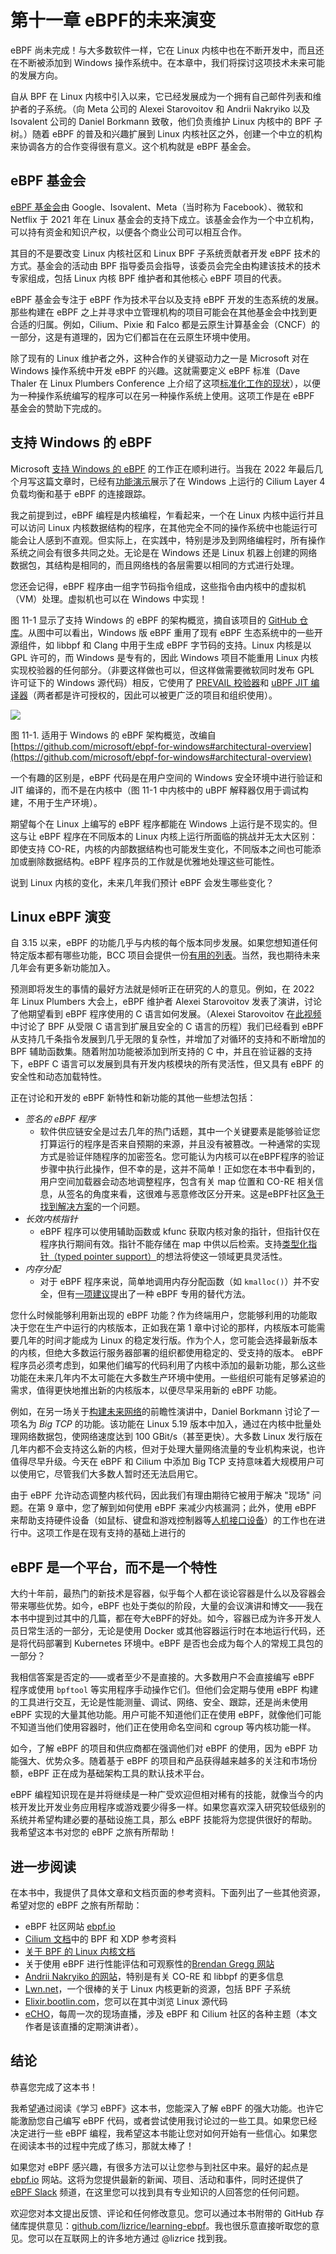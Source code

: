 # 第十一章 eBPF的未来演变

eBPF 尚未完成！与大多数软件一样，它在 Linux 内核中也在不断开发中，而且还在不断被添加到 Windows 操作系统中。在本章中，我们将探讨这项技术未来可能的发展方向。

自从 BPF 在 Linux 内核中引入以来，它已经发展成为一个拥有自己邮件列表和维护者的子系统。（向 Meta 公司的 Alexei Starovoitov 和 Andrii Nakryiko 以及 Isovalent 公司的 Daniel Borkmann 致敬，他们负责维护 Linux 内核中的 BPF 子树。）随着 eBPF 的普及和兴趣扩展到 Linux 内核社区之外，创建一个中立的机构来协调各方的合作变得很有意义。这个机构就是 eBPF 基金会。

## eBPF 基金会

[eBPF 基金会](https://ebpf.io/foundation)由 Google、Isovalent、Meta（当时称为 Facebook）、微软和 Netflix 于 2021 年在 Linux 基金会的支持下成立。该基金会作为一个中立机构，可以持有资金和知识产权，以便各个商业公司可以相互合作。

其目的不是要改变 Linux 内核社区和 Linux BPF 子系统贡献者开发 eBPF 技术的方式。基金会的活动由 BPF 指导委员会指导，该委员会完全由构建该技术的技术专家组成，包括 Linux 内核 BPF 维护者和其他核心 eBPF 项目的代表。

eBPF 基金会专注于 eBPF 作为技术平台以及支持 eBPF 开发的生态系统的发展。那些构建在 eBPF 之上并寻求中立管理机构的项目可能会在其他基金会中找到更合适的归属。例如，Cilium、Pixie 和 Falco 都是云原生计算基金会（CNCF）的一部分，这是有道理的，因为它们都旨在在云原生环境中使用。

除了现有的 Linux 维护者之外，这种合作的关键驱动力之一是 Microsoft 对在 Windows 操作系统中开发 eBPF 的兴趣。这就需要定义 eBPF 标准（Dave Thaler 在 Linux Plumbers Conference 上介绍了这项[标准化工作的现状](https://lpc.events/event/16/contributions/1355/attachments/973/2027/ebpf-standarization.pdf)），以便为一种操作系统编写的程序可以在另一种操作系统上使用。这项工作是在 eBPF 基金会的赞助下完成的。

## 支持 Windows 的 eBPF

Microsoft [支持 Windows 的 eBPF](https://microsoft.github.io/ebpf-for-windows/) 的工作正在顺利进行。当我在 2022 年最后几个月写这篇文章时，已经有[功能演示](https://github.com/microsoft/ebpf-for-windows-demo)展示了在 Windows 上运行的 Cilium Layer 4 负载均衡和基于 eBPF 的连接跟踪。

我之前提到过，eBPF 编程是内核编程，乍看起来，一个在 Linux 内核中运行并且可以访问 Linux 内核数据结构的程序，在其他完全不同的操作系统中也能运行可能会让人感到不直观。但实际上，在实践中，特别是涉及到网络编程时，所有操作系统之间会有很多共同之处。无论是在 Windows 还是 Linux 机器上创建的网络数据包，其结构是相同的，而且网络栈的各层需要以相同的方式进行处理。

您还会记得，eBPF 程序由一组字节码指令组成，这些指令由内核中的虚拟机（VM）处理。虚拟机也可以在 Windows 中实现！

图 11-1 显示了支持 Windows 的 eBPF 的架构概览，摘自该项目的 [GitHub 仓库](https://github.com/microsoft/ebpf-for-windows)。从图中可以看出，Windows 版 eBPF 重用了现有 eBPF 生态系统中的一些开源组件，如 libbpf 和 Clang 中用于生成 eBPF 字节码的支持。Linux 内核是以 GPL 许可的，而 Windows 是专有的，因此 Windows 项目不能重用 Linux 内核实现校验器的任何部分。（非要这样做也可以，但这样做需要微软同时发布 GPL 许可证下的 Windows 源代码）相反，它使用了 [PREVAIL 校验器](https://vbpf.github.io/)和 [uBPF JIT 编译器](https://github.com/iovisor/ubpf)（两者都是许可授权的，因此可以被更广泛的项目和组织使用）。

![](./figure-11-1.jpg)

图 11-1. 适用于 Windows 的 eBPF 架构概览，改编自 [https://github.com/microsoft/ebpf-for-windows#architectural-overview](https://github.com/microsoft/ebpf-for-windows#architectural-overview)

一个有趣的区别是，eBPF 代码是在用户空间的 Windows 安全环境中进行验证和 JIT 编译的，而不是在内核中（图 11-1 中内核中的 uBPF 解释器仅用于调试构建，不用于生产环境）。

期望每个在 Linux 上编写的 eBPF 程序都能在 Windows 上运行是不现实的。但这与让 eBPF 程序在不同版本的 Linux 内核上运行所面临的挑战并无太大区别：即使支持 CO-RE，内核的内部数据结构也可能发生变化，不同版本之间也可能添加或删除数据结构。eBPF 程序员的工作就是优雅地处理这些可能性。

说到 Linux 内核的变化，未来几年我们预计 eBPF 会发生哪些变化？

## Linux eBPF 演变

自 3.15 以来，eBPF 的功能几乎与内核的每个版本同步发展。如果您想知道任何特定版本都有哪些功能，BCC 项目会提供一份[有用的列表](https://github.com/iovisor/bcc/blob/master/docs/kernel-versions.md)。当然，我也期待未来几年会有更多新功能加入。

预测即将发生的事情的最好方法就是倾听正在研究的人的意见。例如，在 2022 年 Linux Plumbers 大会上，eBPF 维护者 Alexei Starovoitov 发表了演讲，讨论了他期望看到 eBPF 程序使用的 C 语言如何发展。（Alexei Starovoitov 在[此视频](https://www.youtube.com/watch?v=K08YCgALHDo)中讨论了 BPF 从受限 C 语言到扩展且安全的 C 语言的历程）我们已经看到 eBPF 从支持几千条指令发展到几乎无限的复杂性，并增加了对循环的支持和不断增加的 BPF 辅助函数集。随着附加功能被添加到所支持的 C 中，并且在验证器的支持下，eBPF C 语言可以发展到具有开发内核模块的所有灵活性，但又具有 eBPF 的安全性和动态加载特性。

正在讨论和开发的 eBPF 新特性和新功能的其他一些想法包括：

- *签名的 eBPF 程序*
  - 软件供应链安全是过去几年的热门话题，其中一个关键要素是能够验证您打算运行的程序是否来自预期的来源，并且没有被篡改。一种通常的实现方式是验证伴随程序的加密签名。您可能认为内核可以在eBPF程序的验证步骤中执行此操作，但不幸的是，这并不简单！正如您在本书中看到的，用户空间加载器会动态地调整程序，包含有关 map 位置和 CO-RE 相关信息，从签名的角度来看，这很难与恶意修改区分开来。这是eBPF社区[急于找到解决方案](https://lpc.events/event/16/contributions/1357/)的一个问题。
- *长效内核指针*
  - eBPF 程序可以使用辅助函数或 kfunc 获取内核对象的指针，但指针仅在程序执行期间有效。指针不能存储在 map 中供以后检索。支持[类型化指针（typed pointer support）](https://lwn.net/Articles/900749/)的想法将使这一领域更具灵活性。
- *内存分配*
  - 对于 eBPF 程序来说，简单地调用内存分配函数（如 `kmalloc()`）并不安全，但有[一项建议](https://lwn.net/ml/bpf/20220623003230.37497-1-alexei.starovoitov@gmail.com/)提出了一种 eBPF 专用的替代方法。

您什么时候能够利用新出现的 eBPF 功能？作为终端用户，您能够利用的功能取决于您在生产中运行的内核版本，正如我在第 1 章中讨论的那样，内核版本可能需要几年的时间才能成为 Linux 的稳定发行版。作为个人，您可能会选择最新版本的内核，但绝大多数运行服务器部署的组织都使用稳定的、受支持的版本。 eBPF 程序员必须考虑到，如果他们编写的代码利用了内核中添加的最新功能，那么这些功能在未来几年内不太可能在大多数生产环境中使用。一些组织可能有足够紧迫的需求，值得更快地推出新的内核版本，以便尽早采用新的 eBPF 功能。

例如，在另一场关于[构建未来网络](https://www.youtube.com/watch?v=Kvdh78TURck)的前瞻性演讲中，Daniel Borkmann 讨论了一项名为 *Big TCP* 的功能。该功能在 Linux 5.19 版本中加入，通过在内核中批量处理网络数据包，使网络速度达到 100 GBit/s（甚至更快）。大多数 Linux 发行版在几年内都不会支持这么新的内核，但对于处理大量网络流量的专业机构来说，也许值得尽早升级。今天在 eBPF 和 Cilium 中添加 Big TCP 支持意味着大规模用户可以使用它，尽管我们大多数人暂时还无法启用它。

由于 eBPF 允许动态调整内核代码，因此我们有理由期待它被用于解决 "现场" 问题。在第 9 章中，您了解到如何使用 eBPF 来减少内核漏洞；此外，使用 eBPF 来帮助支持硬件设备（如鼠标、键盘和游戏控制器等[人机接口设备](https://lwn.net/Articles/909109/)）的工作也在进行中。这项工作是在现有支持的基础上进行的

## eBPF 是一个平台，而不是一个特性

大约十年前，最热门的新技术是容器，似乎每个人都在谈论容器是什么以及容器会带来哪些优势。如今，eBPF 也处于类似的阶段，大量的会议演讲和博文——我在本书中提到过其中的几篇，都在夸大eBPF的好处。如今，容器已成为许多开发人员日常生活的一部分，无论是使用 Docker 或其他容器运行时在本地运行代码，还是将代码部署到 Kubernetes 环境中。eBPF 是否也会成为每个人的常规工具包的一部分？

我相信答案是否定的——或者至少不是直接的。大多数用户不会直接编写 eBPF 程序或使用 `bpftool` 等实用程序手动操作它们。但他们会定期与使用 eBPF 构建的工具进行交互，无论是性能测量、调试、网络、安全、跟踪，还是尚未使用 eBPF 实现的大量其他功能。用户可能不知道他们正在使用 eBPF，就像他们可能不知道当他们使用容器时，他们正在使用命名空间和 cgroup 等内核功能一样。

如今，了解 eBPF 的项目和供应商都在强调他们对 eBPF 的使用，因为 eBPF 功能强大、优势众多。随着基于 eBPF 的项目和产品获得越来越多的关注和市场份额，eBPF 正在成为基础架构工具的默认技术平台。

eBPF 编程知识现在是并将继续是一种广受欢迎但相对稀有的技能，就像当今的内核开发比开发业务应用程序或游戏要少得多一样。如果您喜欢深入研究较低级别的系统并希望构建必要的基础设施工具，那么 eBPF 技能将为您提供很好的帮助。我希望这本书对您的 eBPF 之旅有所帮助！

## 进一步阅读

在本书中，我提供了具体文章和文档页面的参考资料。下面列出了一些其他资源，希望对您的 eBPF 之旅有所帮助：

- eBPF 社区网站 [ebpf.io](https://ebpf.io/)
- [Cilium 文档](https://docs.cilium.io/en/stable/)中的 BPF 和 XDP 参考资料
- [关于 BPF 的 Linux 内核文档](https://docs.kernel.org/bpf/index.html)
- 关于使用 eBPF 进行性能评估和可观察性的[Brendan Gregg 网站](https://www.brendangregg.com/)
- [Andrii Nakryiko 的网站](https://nakryiko.com/)，特别是有关 CO-RE 和 libbpf 的更多信息
- [Lwn.net](https://lwn.net/)，一个很棒的关于 Linux 内核更新的资源，包括 BPF 子系统
- [Elixir.bootlin.com](https://elixir.bootlin.com/linux/latest/source)，您可以在其中浏览 Linux 源代码
- [eCHO](https://www.youtube.com/playlist?list=PLDg_GiBbAx-mY3VFLPbLHcxo6wUjejAOC)，每周一次的现场直播，涉及 eBPF 和 Cilium 社区的各种主题（本文作者是该直播的定期演讲者）。

## 结论

恭喜您完成了这本书！

我希望通过阅读《学习 eBPF》这本书，您能深入了解 eBPF 的强大功能。也许它能激励您自己编写 eBPF 代码，或者尝试使用我讨论过的一些工具。如果您已经决定进行一些 eBPF 编程，我希望这本书能让您对如何开始有一些信心。如果您在阅读本书的过程中完成了练习，那就太棒了！

如果您对 eBPF 感兴趣，有很多方法可以让您参与到社区中来。最好的起点是 [ebpf.io](https://ebpf.io/) 网站。这将为您提供最新的新闻、项目、活动和事件，同时还提供了 [eBPF Slack](http://ebpf.io/slack) 频道，在这里您可以找到具有专业知识的人回答您的任何问题。

欢迎您对本文提出反馈、评论和任何修改意见。您可以通过本书附带的 GitHub 存储库提供意见：[github.com/lizrice/learning-ebpf](https://github.com/lizrice/learning-ebpf)。我也很乐意直接听取您的意见。您可以在互联网上的许多地方通过 @lizrice 找到我。